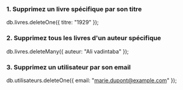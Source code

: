 ### 1. Supprimez un livre spécifique par son titre
db.livres.deleteOne({ titre: "1929" });

### 2. Supprimez tous les livres d'un auteur spécifique
db.livres.deleteMany({ auteur: "Ali vadintaba" });

### 3. Supprimez un utilisateur par son email
db.utilisateurs.deleteOne({ email: "marie.dupont@example.com" });
